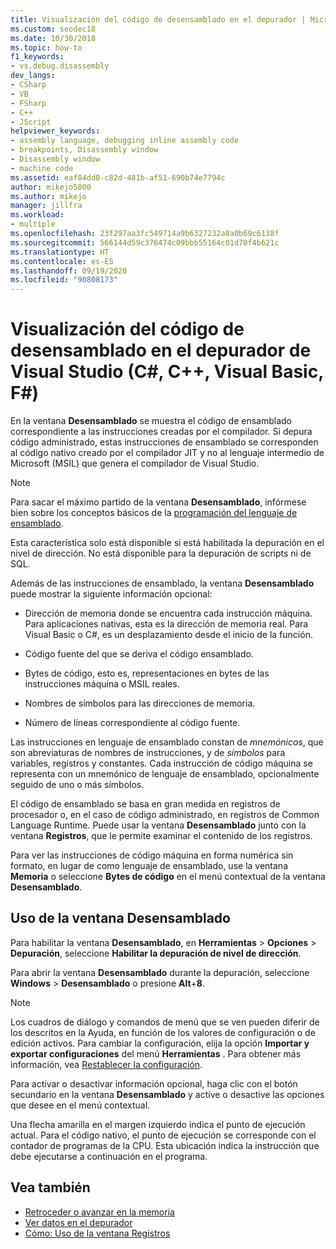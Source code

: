 ```yaml
---
title: Visualización del código de desensamblado en el depurador | Microsoft Docs
ms.custom: seodec18
ms.date: 10/30/2018
ms.topic: how-to
f1_keywords:
- vs.debug.disassembly
dev_langs:
- CSharp
- VB
- FSharp
- C++
- JScript
helpviewer_keywords:
- assembly language, debugging inline assembly code
- breakpoints, Disassembly window
- Disassembly window
- machine code
ms.assetid: eaf84dd0-c82d-481b-af51-690b74e7794c
author: mikejo5000
ms.author: mikejo
manager: jillfra
ms.workload:
- multiple
ms.openlocfilehash: 23f297aa3fc549714a9b6327232a8a0b69c6138f
ms.sourcegitcommit: 566144d59c376474c09bbb55164c01d70f4b621c
ms.translationtype: HT
ms.contentlocale: es-ES
ms.lasthandoff: 09/19/2020
ms.locfileid: "90808173"
---
```

# <a name="view-disassembly-code-in-the-visual-studio-debugger-c-c-visual-basic-f"></a>Visualización del código de desensamblado en el depurador de Visual Studio (C#, C++, Visual Basic, F#)

En la ventana **Desensamblado** se muestra el código de ensamblado correspondiente a las instrucciones creadas por el compilador. Si depura código administrado, estas instrucciones de ensamblado se corresponden al código nativo creado por el compilador JIT y no al lenguaje intermedio de Microsoft (MSIL) que genera el compilador de Visual Studio.

> [!NOTE]
> Para sacar el máximo partido de la ventana **Desensamblado**, infórmese bien sobre los conceptos básicos de la [programación del lenguaje de ensamblado](https://wikipedia.org/wiki/Assembly_language).

Esta característica solo está disponible si está habilitada la depuración en el nivel de dirección. No está disponible para la depuración de scripts ni de SQL.

Además de las instrucciones de ensamblado, la ventana **Desensamblado** puede mostrar la siguiente información opcional:

- Dirección de memoria donde se encuentra cada instrucción máquina. Para aplicaciones nativas, esta es la dirección de memoria real. Para Visual Basic o C#, es un desplazamiento desde el inicio de la función.

- Código fuente del que se deriva el código ensamblado.

- Bytes de código, esto es, representaciones en bytes de las instrucciones máquina o MSIL reales.

- Nombres de símbolos para las direcciones de memoria.

- Número de líneas correspondiente al código fuente.

Las instrucciones en lenguaje de ensamblado constan de *mnemónicos*, que son abreviaturas de nombres de instrucciones, y de *símbolos* para variables, registros y constantes. Cada instrucción de código máquina se representa con un mnemónico de lenguaje de ensamblado, opcionalmente seguido de uno o más símbolos.

El código de ensamblado se basa en gran medida en registros de procesador o, en el caso de código administrado, en registros de Common Language Runtime. Puede usar la ventana **Desensamblado** junto con la ventana **Registros**, que le permite examinar el contenido de los registros.

Para ver las instrucciones de código máquina en forma numérica sin formato, en lugar de como lenguaje de ensamblado, use la ventana **Memoria** o seleccione **Bytes de código** en el menú contextual de la ventana **Desensamblado**.

## <a name="use-the-disassembly-window"></a>Uso de la ventana Desensamblado

Para habilitar la ventana **Desensamblado**, en **Herramientas** > **Opciones** > **Depuración**, seleccione **Habilitar la depuración de nivel de dirección**.

Para abrir la ventana **Desensamblado** durante la depuración, seleccione **Windows** > **Desensamblado** o presione **Alt**+**8**.

> [!NOTE]
> Los cuadros de diálogo y comandos de menú que se ven pueden diferir de los descritos en la Ayuda, en función de los valores de configuración o de edición activos. Para cambiar la configuración, elija la opción **Importar y exportar configuraciones** del menú **Herramientas** . Para obtener más información, vea [Restablecer la configuración](../ide/environment-settings.md#reset-settings).

Para activar o desactivar información opcional, haga clic con el botón secundario en la ventana **Desensamblado** y active o desactive las opciones que desee en el menú contextual.

Una flecha amarilla en el margen izquierdo indica el punto de ejecución actual. Para el código nativo, el punto de ejecución se corresponde con el contador de programas de la CPU. Esta ubicación indica la instrucción que debe ejecutarse a continuación en el programa.

## <a name="see-also"></a>Vea también

* [Retroceder o avanzar en la memoria](../debugger/how-to-page-up-or-down-in-memory.md)
* [Ver datos en el depurador](../debugger/viewing-data-in-the-debugger.md)
* [Cómo: Uso de la ventana Registros](../debugger/how-to-use-the-registers-window.md)